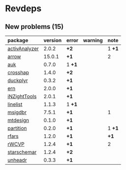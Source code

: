 # Revdeps

## New problems (15)

|package       |version |error    |warning |note     |
|:-------------|:-------|:--------|:-------|:--------|
|[activAnalyzer](problems.md#activanalyzer)|2.0.2   |__+2__   |        |1 __+1__ |
|[arrow](problems.md#arrow)|15.0.1  |__+1__   |        |2        |
|[auk](problems.md#auk)|0.7.0   |1 __+1__ |        |         |
|[crosshap](problems.md#crosshap)|1.4.0   |__+2__   |        |         |
|[duckplyr](problems.md#duckplyr)|0.3.2   |__+1__   |        |         |
|[ern](problems.md#ern)|2.0.0   |__+1__   |        |         |
|[iNZightTools](problems.md#inzighttools)|2.0.1   |__+1__   |        |         |
|[linelist](problems.md#linelist)|1.1.3   |1 __+1__ |        |         |
|[msigdbr](problems.md#msigdbr)|7.5.1   |__+1__   |        |1        |
|[mtdesign](problems.md#mtdesign)|0.1.0   |__+1__   |        |         |
|[partition](problems.md#partition)|0.2.0   |__+1__   |        |1 __+1__ |
|[rfars](problems.md#rfars)|1.2.0   |__+1__   |        |__+1__   |
|[rWCVP](problems.md#rwcvp)|1.2.4   |__+1__   |        |2        |
|[starschemar](problems.md#starschemar)|1.2.4   |__+2__   |        |         |
|[unheadr](problems.md#unheadr)|0.3.3   |__+1__   |        |         |

